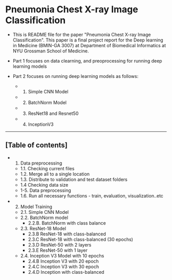 # Pneumonia Chest X-ray Image Classification

- This is README file for the paper "Pneumonia Chest X-ray Image Classification". This paper is a final project report for the Deep learning in Medicine (BMIN-GA 3007) at Department of Biomedical Informatics at NYU Grossman School of Medicine.

- Part 1 focuses on data clearning, and preoprocessing for running deep learning models

- Part 2 focuses on running deep learning models as follows:
    - 1. Simple CNN Model
    - 2. BatchNorm Model
    - 3. ResNet18 and Resnet50
    - 4. InceptionV3

------------------------------------------------------
## [Table of contents]

- 1. Data preprocessing
    - 1.1. Checking current files
    - 1.2. Merge all to a single location
    - 1.3. Distribute to validation and test dataset folders
    - 1.4 Checking data size
    - 1-5. Data preprocessing
    - 1.6. Run all necessary functions - train, evaluation, visualization..etc
- 2. Model Training
    - 2.1. Simple CNN Model 
    - 2.2. BatchNorm model
        - 2.2.B. BatchNorm with class balance
    - 2.3. ResNet-18 Model
        - 2.3.B ResNet-18 with class-balanced
        - 2.3.C ResNet-18 with class-balanced (30 epochs)
        - 2.3.D ResNet-50 with 2 layers
        - 2.3.E ResNet-50 with 1 layer
    - 2.4. Inception V3 Model with 10 epochs
        - 2.4.B Inception V3 with 20 epoch
        - 2.4.C Inception V3 with 30 epoch
        - 2.4.D Inception with class-balanced
